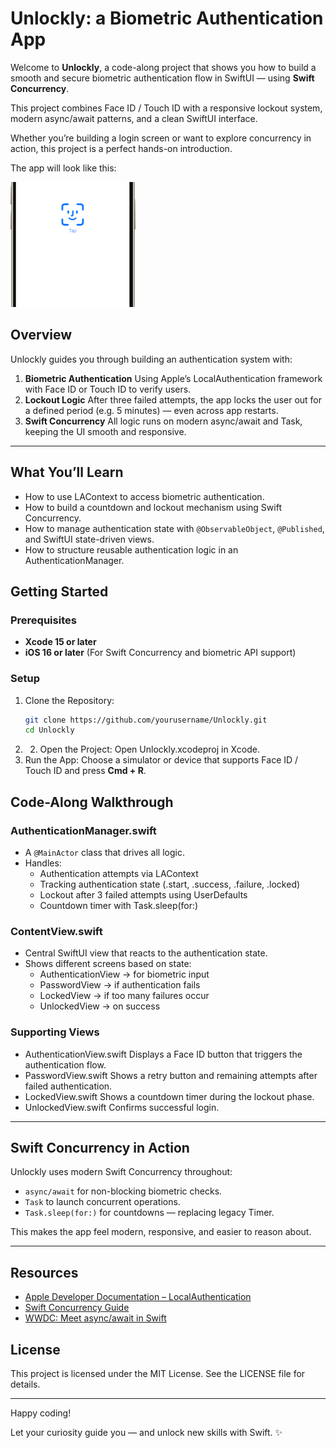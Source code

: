 # Unlockly: a Biometric Authentication App

Welcome to **Unlockly**, a code-along project that shows you how to build a smooth and secure biometric authentication flow in SwiftUI — using **Swift Concurrency**.

This project combines Face ID / Touch ID with a responsive lockout system, modern async/await patterns, and a clean SwiftUI interface.

Whether you’re building a login screen or want to explore concurrency in action, this project is a perfect hands-on introduction.

  

The app will look like this:

![Unlockly](merged.gif)

## Overview

Unlockly guides you through building an authentication system with:

1. **Biometric Authentication**
    Using Apple’s LocalAuthentication framework with Face ID or Touch ID to verify users.
2. **Lockout Logic**
    After three failed attempts, the app locks the user out for a defined period (e.g. 5 minutes) — even across app restarts.
3. **Swift Concurrency**
    All logic runs on modern async/await and Task, keeping the UI smooth and responsive.

---

## **What You’ll Learn**

- How to use LAContext to access biometric authentication.
- How to build a countdown and lockout mechanism using Swift Concurrency.
- How to manage authentication state with `@ObservableObject`, `@Published`, and SwiftUI state-driven views.
- How to structure reusable authentication logic in an AuthenticationManager.


## Getting Started

### **Prerequisites**

- **Xcode 15 or later**
- **iOS 16 or later**
    (For Swift Concurrency and biometric API support)

### Setup

1. Clone the Repository:
   ```bash
   git clone https://github.com/yourusername/Unlockly.git
   cd Unlockly
   ```
2. 2. Open the Project:
    Open Unlockly.xcodeproj in Xcode.
3. Run the App:
    Choose a simulator or device that supports Face ID / Touch ID and press **Cmd + R**.

## Code-Along Walkthrough

### AuthenticationManager.swift

- A `@MainActor` class that drives all logic.
- Handles:
    - Authentication attempts via LAContext
    - Tracking authentication state (.start, .success, .failure, .locked)
    - Lockout after 3 failed attempts using UserDefaults
    - Countdown timer with Task.sleep(for:)

### ContentView.swift

- Central SwiftUI view that reacts to the authentication state.
- Shows different screens based on state:
    - AuthenticationView → for biometric input
    - PasswordView → if authentication fails
    - LockedView → if too many failures occur
    - UnlockedView → on success

### Supporting Views

- AuthenticationView.swift
    Displays a Face ID button that triggers the authentication flow.
- PasswordView.swift
    Shows a retry button and remaining attempts after failed authentication.
- LockedView.swift 
    Shows a countdown timer during the lockout phase.
- UnlockedView.swift 
    Confirms successful login.

---

## Swift Concurrency in Action

Unlockly uses modern Swift Concurrency throughout:
- `async/await` for non-blocking biometric checks.
- `Task` to launch concurrent operations.
- `Task.sleep(for:)` for countdowns — replacing legacy Timer.

This makes the app feel modern, responsive, and easier to reason about.

---

## Resources

- [Apple Developer Documentation – LocalAuthentication](https://developer.apple.com/documentation/localauthentication)
- [Swift Concurrency Guide](https://developer.apple.com/documentation/swift/concurrency/)
- [WWDC: Meet async/await in Swift](https://developer.apple.com/videos/play/wwdc2021/10132/)

## License

This project is licensed under the MIT License. See the LICENSE file for details.

---

Happy coding!

Let your curiosity guide you — and unlock new skills with Swift. ✨
